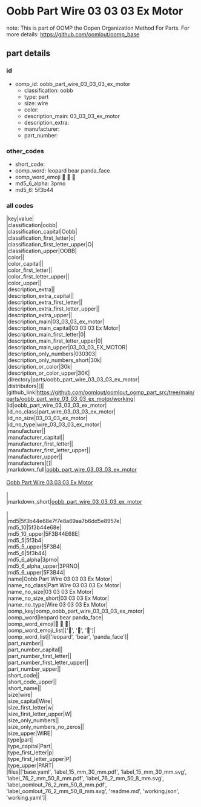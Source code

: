 # Oobb Part Wire 03 03 03 Ex Motor  

note: This is part of OOMP the Oopen Organization Method For Parts. For more details: https://github.com/oomlout/oomp_base

##  part details





### id
* oomp_id: oobb_part_wire_03_03_03_ex_motor
  * classification: oobb
  * type: part
  * size: wire
  * color: 
  * description_main: 03_03_03_ex_motor
  * description_extra: 
  * manufacturer: 
  * part_number: 

### other_codes
* short_code: 
* oomp_word: leopard bear panda_face
* oomp_word_emoji :leopard: :bear: :panda_face:
* md5_6_alpha: 3prno
* md5_6: 5f3b44

### all codes 
|key|value|  
|classification|oobb|  
|classification_capital|Oobb|  
|classification_first_letter|o|  
|classification_first_letter_upper|O|  
|classification_upper|OOBB|  
|color||  
|color_capital||  
|color_first_letter||  
|color_first_letter_upper||  
|color_upper||  
|description_extra||  
|description_extra_capital||  
|description_extra_first_letter||  
|description_extra_first_letter_upper||  
|description_extra_upper||  
|description_main|03_03_03_ex_motor|  
|description_main_capital|03 03 03 Ex Motor|  
|description_main_first_letter|0|  
|description_main_first_letter_upper|0|  
|description_main_upper|03_03_03_EX_MOTOR|  
|description_only_numbers|030303|  
|description_only_numbers_short|30k|  
|description_or_color|30k|  
|description_or_color_upper|30K|  
|directory|parts/oobb_part_wire_03_03_03_ex_motor|  
|distributors|[]|  
|github_link|https://github.com/oomlout/oomlout_oomp_part_src/tree/main/parts/oobb_part_wire_03_03_03_ex_motor/working|  
|id|oobb_part_wire_03_03_03_ex_motor|  
|id_no_class|part_wire_03_03_03_ex_motor|  
|id_no_size|03_03_03_ex_motor|  
|id_no_type|wire_03_03_03_ex_motor|  
|manufacturer||  
|manufacturer_capital||  
|manufacturer_first_letter||  
|manufacturer_first_letter_upper||  
|manufacturer_upper||  
|manufacturers|[]|  
|markdown_full|[oobb_part_wire_03_03_03_ex_motor](https://github.com/oomlout/oomlout_oomp_part_src/tree/main/parts/oobb_part_wire_03_03_03_ex_motor/working)<br>[](https://github.com/oomlout/oomlout_oomp_part_src/tree/main/parts/oobb_part_wire_03_03_03_ex_motor/working)<br>[Oobb Part Wire 03 03 03 Ex Motor](https://github.com/oomlout/oomlout_oomp_part_src/tree/main/parts/oobb_part_wire_03_03_03_ex_motor/working)<br><br>|  
|markdown_short|[oobb_part_wire_03_03_03_ex_motor](https://github.com/oomlout/oomlout_oomp_part_src/tree/main/parts/oobb_part_wire_03_03_03_ex_motor/working)<br><br>|  
|md5|5f3b44e68e7f7e8a69aa7b6dd5e8957e|  
|md5_10|5f3b44e68e|  
|md5_10_upper|5F3B44E68E|  
|md5_5|5f3b4|  
|md5_5_upper|5F3B4|  
|md5_6|5f3b44|  
|md5_6_alpha|3prno|  
|md5_6_alpha_upper|3PRNO|  
|md5_6_upper|5F3B44|  
|name|Oobb Part Wire 03 03 03 Ex Motor|  
|name_no_class|Part Wire 03 03 03 Ex Motor|  
|name_no_size|03 03 03 Ex Motor|  
|name_no_size_short|03 03 03 Ex Motor|  
|name_no_type|Wire 03 03 03 Ex Motor|  
|oomp_key|oomp_oobb_part_wire_03_03_03_ex_motor|  
|oomp_word|leopard bear panda_face|  
|oomp_word_emoji|:leopard: :bear: :panda_face:|  
|oomp_word_emoji_list|[':leopard:', ':bear:', ':panda_face:']|  
|oomp_word_list|['leopard', 'bear', 'panda_face']|  
|part_number||  
|part_number_capital||  
|part_number_first_letter||  
|part_number_first_letter_upper||  
|part_number_upper||  
|short_code||  
|short_code_upper||  
|short_name||  
|size|wire|  
|size_capital|Wire|  
|size_first_letter|w|  
|size_first_letter_upper|W|  
|size_only_numbers||  
|size_only_numbers_no_zeros||  
|size_upper|WIRE|  
|type|part|  
|type_capital|Part|  
|type_first_letter|p|  
|type_first_letter_upper|P|  
|type_upper|PART|  
|files|['base.yaml', 'label_15_mm_30_mm.pdf', 'label_15_mm_30_mm.svg', 'label_76_2_mm_50_8_mm.pdf', 'label_76_2_mm_50_8_mm.svg', 'label_oomlout_76_2_mm_50_8_mm.pdf', 'label_oomlout_76_2_mm_50_8_mm.svg', 'readme.md', 'working.json', 'working.yaml']|  

